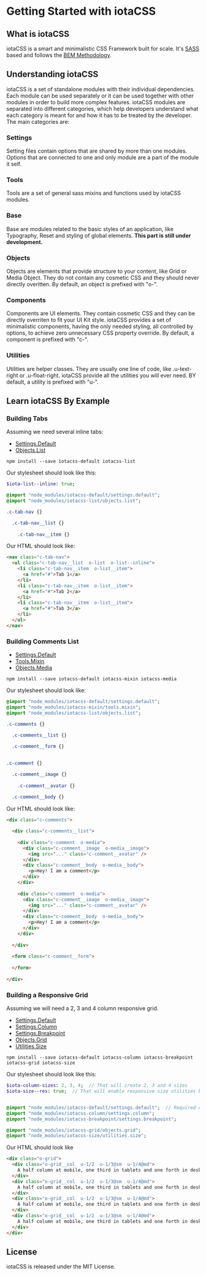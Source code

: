 # Getting Started with iotaCSS #


## What is iotaCSS ##

iotaCSS is a smart and minimalistic CSS Framework built for scale. It's [SASS](http://sass-lang.com/) based and follows the [BEM Methodology](https://css-tricks.com/bem-101/).


## Understanding iotaCSS ##

iotaCSS is a set of standalone modules with their individual dependencies. Each module can be used separately or it can be used together with other modules in order to build more complex features. iotaCSS modules are separated into different categories, which help developers understand what each category is meant for and how it has to be treated by the developer. The main categories are:


### Settings ###

Setting files contain options that are shared by more than one modules. Options that are connected to one and only module are a part of the module it self.

### Tools ###

Tools are a set of general sass mixins and functions used by iotaCSS modules.


### Base ###

Base are modules related to the basic styles of an application, like Typography, Reset and styling of global elements. **This part is still under development.**


### Objects ###

Objects are elements that provide structure to your content, like Grid or Media Object. They do not contain any cosmetic CSS and they should never directly overitten. By default, an object is prefixed with "o-".


### Components ###

Components are UI elements. They contain cosmetic CSS and they can be directly overriten to fit your UI Kit style. iotaCSS provides a set of minimalistic components, having the only needed styling, all controlled by options, to achieve zero unnecessary CSS property override. By default, a component is prefixed with "c-".


### Utilities ###

Utilities are helper classes. They are usually one line of code, like .u-text-right or .u-float-right. iotaCSS provide all the utilities you will ever need. BY default, a utility is prefixed with "u-".


## Learn iotaCSS By Example


### Building Tabs

Assuming we need several inline tabs:

* [Settings.Default](https://github.com/iotacss/settings.default)
* [Objects.List](https://github.com/iotacss/objects.grid)

```
npm install --save iotacss-default iotacss-list
```

Our stylesheet should look like this:

```sass
$iota-list--inline: true;

@import "node_modules/iotacss-default/settings.default";
@import "node_modules/iotacss-list/objects.list";

.c-tab-nav {}

  .c-tab-nav__list {}
  
    .c-tab-nav__item {}
```

Our HTML should look like:

```html
<nav class="c-tab-nav">
  <ul class="c-tab-nav__list  o-list  o-list--inline">
    <li class="c-tab-nav__item  o-list__item">
      <a href="#">Tab 1</a>
    </li>
    <li class="c-tab-nav__item  o-list__item">
      <a href="#">Tab 2</a>
    </li>
    <li class="c-tab-nav__item  o-list__item">
      <a href="#">Tab 3</a>
    </li>
  </ul>
</nav>
```


### Building Comments List

* [Settings.Default](https://github.com/iotacss/settings.default)
* [Tools.Mixin](https://github.com/iotacss/objects.grid)
* [Objects.Media](https://github.com/iotacss/objects.grid)

```
npm install --save iotacss-default iotacss-mixin iotacss-media
```

Our stylesheet should look like:

```sass
@import "node_modules/iotacss-default/settings.default";
@import "node_modules/iotacss-mixin/tools.mixin";
@import "node_modules/iotacss-list/objects.list";

.c-comments {}

  .c-comments__list {}
  
  .c-comment__form {}

  
.c-comment {}

  .c-comment__image {}
  
    .c-comment__avatar {}
    
  .c-comment__body {}
```

Our HTML should look like:

```html
<div class="c-comments">

  <div class="c-comments__list">
  
    <div class="c-comment  o-media">
      <div class="c-comment__image  o-media__image">
        <img src="..." class="c-comment__avatar" />
      </div>
      <div class="c-comment__body  o-media__body">
        <p>Hey! I am a comment</p>
      </div>
    </div>
    
    <div class="c-comment  o-media">
      <div class="c-comment__image  o-media__image">
        <img src="..." class="c-comment__avatar" />
      </div>
      <div class="c-comment__body  o-media__body">
        <p>Hey! I am a comment</p>
      </div>
    </div>
    
  </div>
  
  <form class="c-comment__form">
    
  </form>
  
</div>
```


### Building a Responsive Grid

Assuming we will need a 2, 3 and 4 column responsive grid.

* [Settings.Default](https://github.com/iotacss/settings.default)
* [Settings.Column](https://github.com/iotacss/settings.column)
* [Settings.Breakpoint](https://github.com/iotacss/settings.breakpoint)
* [Objects.Grid](https://github.com/iotacss/objects.grid)
* [Utilities.Size](https://github.com/iotacss/utilities.size)

```
npm install --save iotacss-default iotacss-column iotacss-breakpoint iotacss-grid iotacss-size
```

Our stylesheet should look like this:

```sass
$iota-column-sizes: 2, 3, 4;  // That will create 2, 3 and 4 sizes
$iota-size--res: true;  // That will enable responsive size utilities based on our Breakpoint Settings


@import "node_modules/iotacss-default/settings.default";  // Required dependency of iotaCSS
@import "node_modules/iotacss-column/settings.column";
@import "node_modules/iotacss-breakpoint/settings.breakpoint";

@import "node_modules/iotacss-grid/objects.grid";
@import "node_modules/iotacss-size/utilities.size";
```

Our HTML should look like

```html
<div class="o-grid">
  <div class="o-grid__col  u-1/2  u-1/3@sm  u-1/4@md">
    A half column at mobile, one third in tablets and one forth in desktops
  </div>
  <div class="o-grid__col  u-1/2  u-1/3@sm  u-1/4@md">
    A half column at mobile, one third in tablets and one forth in desktops
  </div>
  <div class="o-grid__col  u-1/2  u-1/3@sm  u-1/4@md">
    A half column at mobile, one third in tablets and one forth in desktops
  </div>
  <div class="o-grid__col  u-1/2  u-1/3@sm  u-1/4@md">
    A half column at mobile, one third in tablets and one forth in desktops
  </div>
</div>
```


## License

iotaCSS is released under the MIT License.
